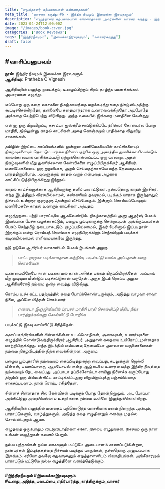 ```yaml
---
title: "எழுத்தாளர் கற்பகாம்பாள் கண்ணதாசன்"
meta_title: "வாசகர் கருத்து #6 - இந்திர நீலமும் இமைக்கா இரவுகளும்"
description: "எழுத்தாளர் கற்பகாம்பாள் கண்ணதாசன் அவர்களின் வாசகர் கருத்து - இந்திர நீலமும் இமைக்கா இரவுகளும்"
date: 2023-04-24T12:00:00Z
image: "/images/book-cover.jpg"
categories: ["Book Reviews"]
tags: ["இந்திரநீலமும்", "இமைக்காஇரவுகளும்", "வாசகர்கருத்து"]
draft: false
---
```


<!-- {{< image src="/images/book-cover.jpg" caption="" alt="எழுத்தாளர் கற்பகாம்பாள் கண்ணதாசன்" height="" width="" position="center" command="fill" option="q100" class="img-fluid" title="எழுத்தாளர் கற்பகாம்பாள் கண்ணதாசன்"  webp="true"  >}}


![இந்திர நீலமும் இமைக்கா இரவுகளும் - Book Cover](/images/book-cover.jpg) -->

## #வாசிப்பனுபவம்
**நூல்:** இந்திர நீலமும் இமைக்கா இரவுகளும்  
**ஆசிரியர்:** Pratheba C Vignesh

ஆசிரியரின் எழுத்து நடைக்கும், உழைப்பிற்கும் சிரம் தாழ்ந்த வணக்கங்கள். அபாரமான எழுத்து.

எப்போது ஒரு கதை வாசகனை நிகழ்காலத்தை மறக்கடித்து கதை நிகழ்விடத்திற்கு கூட்டிச்செல்கிறதோ, தன்னையே கதைமாந்தராக உணரவைக்கிறதோ அப்போதே அக்கதை வெற்றிபெற்று விடுகிறது. அந்த வகையில் இக்கதை மனதினை வென்றது.

என்னா ஒரு விறுவிறுப்பு, கசாட்டா ஐஸ்க்ரீம் சாப்டுக்கிட்டே த்ரில்லர் கோஸ்டர்ல போற மாதிரி, ஜில்லுன்னு காதல் காட்சிகள் அதை கொஞ்சமும் பாதிக்காத விறுவிறு சாகசங்கள்.

தமிழின் இரட்டை காப்பியங்களில் ஒன்றான மணிமேகலையின் காட்சிகளையும் நிகழ்வுகளையும் தொட்டுப் பார்க்க நினைப்பதற்கே ஒரு அசாத்திய துணிச்சல் வேண்டும். காலங்காலமாக வாசிக்கப்பட்டு ஏற்றுக்கொள்ளப்பட்ட ஒரு வரலாறு, அதன் நிகழ்வுகளின் மீது துணிச்சலான கேள்விகளை எழுப்பியிருக்கிறார் ஆசிரியர். மணிமேகலையை ஒரு துறவியாக, அறம் செய்வதற்காகவே வந்த தேவதையாக பார்த்திருப்போம். அவளுக்கும் காதல் வரும் என்பதை அழகாக காட்சிப்படுத்தியிருக்கிறது இந்நூல்.

காதல் காட்சிகளுக்காக ஆசிரியருக்கு தனிப் பாராட்டுகள். நல்லதொரு காதல் இரசிகர். எந்த இடத்திலும் விரசமில்லாமல், கண்ணியம் தவறாமல், படிக்கும் யாராக இருந்தாலும் நிச்சயம் உள்ளூர குளுகுளு தென்றல் வீசிப்போகும். இன்னும் சொல்லப்போனால் மணிமேகலை காதல் உணரும் காட்சிகள் அற்புதம்.

எழுத்துநடை பற்றி பாராட்டியே ஆகவேண்டும். நிகழ்காலத்தில் அனு ஆதர்ஷ் பேசும் இயல்பான பேச்சு வழக்காகட்டும், பழைய பூம்புகாருக்கு சென்றவுடன் அங்கிருப்பவர்கள் பேசும் செந்தமிழ் நடையாகட்டும். குழப்பமில்லாமல், இவர் பேசினால் இப்படிதான் இருக்கும் என்று ரொம்பத் தெளிவாக எழுதியிருக்கிறார்.செந்தமிழும் படிக்கக் கடினமில்லாமல் எளிமையாகவே இருந்தது.

நடு நடுவே ஆசிரியர் வாசகனிடம் பேசும் இடங்கள் அழகு. 

> *பாட்ட முழுசா படிக்காமதான வந்தீங்க, படிச்சுட்டு வாங்க அப்பதான் கதை சொல்வேன்*

உண்மையிலேயே நான் படிக்காமல் தான் அடுத்த பக்கம் திருப்பியிருந்தேன், அப்புறம் மீற முடியுமா மீண்டும் படிச்சுட்டுதான் வந்தேன். அந்த இடம் ரொம்ப அழகா ஆசிரியரோடு நம்மை ஒன்ற வைத்து விடுகிறது.

ரொம்ப உச்ச கட்ட பதற்றத்தில் கதை போய்க்கொண்டிருக்கும், அடுத்து வாழ்வா சாவா நிலை, அப்போ மித்ரன் சொல்வார்

> *என்னடா இஞ்ஜினியரிங் ப்ரபசர் மாதிரி பாதி சொல்லிட்டு மீதிய நீங்க பார்த்துக்கங்கனு சொல்லிட்டு போறீங்க*

படிச்சுட்டு இரவு வாய்விட்டு சிரித்தேன்.

கதாப்பாத்திரங்களின் சின்னச்சின்ன உடல்மொழிகள், அசைவுகள், உணர்வுகளை எழுத்தில் கொண்டுவந்திருக்கிறார் ஆசிரியர். அதுதான் கதையை உயிரோட்டமுள்ளதாக மாற்றியிருக்கிறது. எந்த இடத்தில் எவ்வளவு தேவையோ அளவான வருணைனைகள் நம்மை நிகழ்விடத்தில் நிற்க வைக்கின்றன. அருமை.

பழைய பூம்புகாரில் நம்மையும் கைப்பிடித்து சுற்ற வைப்பது, கடலுக்குள் ஜெல்லி மீன்கள், பவளப்பாறை, ஆக்டோபஸ் என்று ஆழ்கடலை உணரவைத்து இந்திர நீலத்தை நம்மையும் தேட வைப்பது. அப்பாடா தப்பிச்சோம்டா சாமினு நினைச்சு வரும்போது திரும்பி ஒரு வில்லன்கிட்ட மாட்டிக்கிட்டதுனு விறுவிறுப்புக்கு பஞ்சமில்லாத சாகசப்பயணம். நான் ரொம்ப ரசித்தேன்.

சின்னச் சின்னதாக சில கேள்விகள் படிக்கும் போது தோன்றினாலும். அட போப்பா அங்கிட்டுனு அதையெல்லாம் உதறி கதை நம்மை உள்ளே இழுத்துக்கொள்கிறது.

ஆசிரியரின் எழுத்தில் மனதைப் பறிகொடுத்த வாசகியாக மனம் நிறைந்த அன்பும், பாராட்டுகளும், வாழ்த்துகளும். அடுத்த கதை எழுதினதும் எனக்கு முதல்ல சொல்லிடணும் ஆமா.

எழுத்தை ஒருபோதும் விட்டுவிடாதீர்கள் சகோ. நிறைய எழுதுங்கள். நிச்சயம் ஒரு நாள் உங்கள் எழுத்துகள் கவனம் பெறும்.

நல்ல புத்தகங்கள் நல்ல வாசகனால் மட்டுமே அடையாளம் காணப்படுகின்றன, நண்பர்கள் இப்புத்தகத்தை நிச்சயம் படித்துப் பாருங்கள், நல்லதொரு அனுபவமாக இருக்கும். சரியோ தவறோ எதுவானாலும் எழுத்தாளனிடம் விவாதியுங்கள். அங்கீகாரமும் பாராட்டும் மட்டுமே நல்ல எழுத்தினை வளர்த்தெடுக்கும்.

---

**#இந்திரநீலமும் #இமைக்காஇரவுகளும்**  
**#உனது_அடுத்த_படைப்பை_எதிர்பார்த்து_காத்திருக்கும்_வாசகர்**
